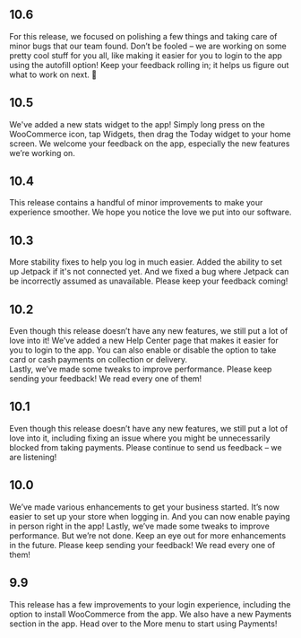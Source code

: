 <!--
Contains editorialized release notes. Raw release notes should go into `RELEASE-NOTES.txt`.
-->

## 10.6

For this release, we focused on polishing a few things and taking care of minor bugs that our team found. Don’t be fooled – we are working on some pretty cool stuff for you all, like making it easier for you to login to the app using the autofill option! Keep your feedback rolling in; it helps us figure out what to work on next. 💜

## 10.5

We've added a new stats widget to the app! Simply long press on the WooCommerce icon, tap Widgets, then drag the Today widget to your home screen. We welcome your feedback on the app, especially the new features we’re working on.

## 10.4

This release contains a handful of minor improvements to make your experience smoother. We hope you notice the love we put into our software.

## 10.3

More stability fixes to help you log in much easier. Added the ability to set up Jetpack if it's not connected yet. And we fixed a bug where Jetpack can be incorrectly assumed as unavailable. Please keep your feedback coming! 

## 10.2

Even though this release doesn’t have any new features, we still put a lot of love into it! We’ve added a new Help Center page that makes it easier for you to login to the app. You can also enable or disable the option to take card or cash payments on collection or delivery.   
Lastly, we’ve made some tweaks to improve performance. Please keep sending your feedback! We read every one of them!

## 10.1

Even though this release doesn’t have any new features, we still put a lot of love into it, including fixing an issue where you might be unnecessarily blocked from taking payments. Please continue to send us feedback – we are listening!

## 10.0

We’ve made various enhancements to get your business started. It’s now easier to set up your store when logging in. And you can now enable paying in person right in the app!
Lastly, we’ve made some tweaks to improve performance. But we’re not done. Keep an eye out for more enhancements in the future. Please keep sending your feedback! We read every one of them!

## 9.9
This release has a few improvements to your login experience, including the option to install WooCommerce from the app. We also have a new Payments section in the app. Head over to the More menu to start using Payments!
